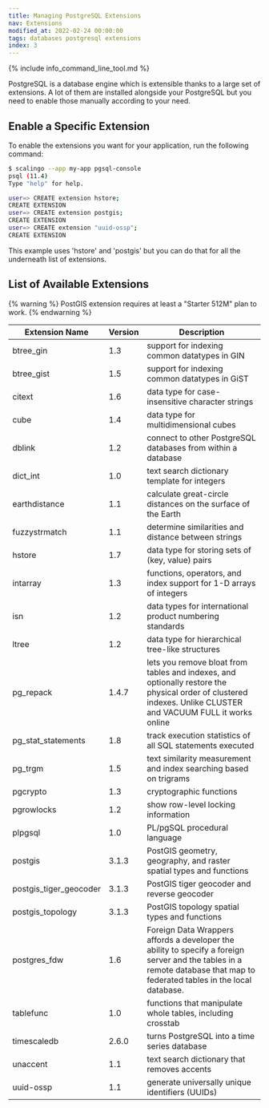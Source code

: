 ```yaml
---
title: Managing PostgreSQL Extensions
nav: Extensions
modified_at: 2022-02-24 00:00:00
tags: databases postgresql extensions
index: 3
---
```


{% include info_command_line_tool.md %}

PostgreSQL is a database engine which is extensible thanks to
a large set of extensions. A lot of them are installed alongside
your PostgreSQL but you need to enable those manually according
to your need.

## Enable a Specific Extension

To enable the extensions you want for your application, run the following
command:

```bash
$ scalingo --app my-app pgsql-console
psql (11.4)
Type "help" for help.

user=> CREATE extension hstore;
CREATE EXTENSION
user=> CREATE extension postgis;
CREATE EXTENSION
user=> CREATE extension "uuid-ossp";
CREATE EXTENSION
```

This example uses 'hstore' and 'postgis' but you can do that for all the
underneath list of extensions.

## List of Available Extensions

{% warning %}
PostGIS extension requires at least a "Starter 512M" plan to work.
{% endwarning %}

<div class="overflow-horizontal-content">
	<table>
		<thead>
			<tr>
				<th>Extension Name</th>
				<th>Version</th>
				<th>Description</th>
			</tr>
		</thead>
		<tbody>
			<tr>
				<td>btree_gin</td>
				<td>1.3</td>
				<td>support for indexing common datatypes in GIN</td>
			</tr>
			<tr>
				<td>btree_gist</td>
				<td>1.5</td>
				<td>support for indexing common datatypes in GiST</td>
			</tr>
			<tr>
				<td>citext</td>
				<td>1.6</td>
				<td>data type for case-insensitive character strings</td>
			</tr>
			<tr>
				<td>cube</td>
				<td>1.4</td>
				<td>data type for multidimensional cubes</td>
			</tr>
			<tr>
				<td>dblink</td>
				<td>1.2</td>
				<td>connect to other PostgreSQL databases from within a database</td>
			</tr>
			<tr>
				<td>dict_int</td>
				<td>1.0</td>
				<td>text search dictionary template for integers</td>
			</tr>
			<tr>
				<td>earthdistance</td>
				<td>1.1</td>
				<td>calculate great-circle distances on the surface of the Earth</td>
			</tr>
			<tr>
				<td>fuzzystrmatch</td>
				<td>1.1</td>
				<td>determine similarities and distance between strings</td>
			</tr>
			<tr>
				<td>hstore</td>
				<td>1.7</td>
				<td>data type for storing sets of (key, value) pairs</td>
			</tr>
			<tr>
				<td>intarray</td>
				<td>1.3</td>
				<td>functions, operators, and index support for 1-D arrays of integers</td>
			</tr>
			<tr>
				<td>isn</td>
				<td>1.2</td>
				<td>data types for international product numbering standards</td>
			</tr>
			<tr>
				<td>ltree</td>
				<td>1.2</td>
				<td>data type for hierarchical tree-like structures</td>
			</tr>
			<tr>
				<td>pg_repack</td>
				<td>1.4.7</td>
				<td>lets you remove bloat from tables and indexes, and optionally restore the physical order of clustered indexes. Unlike CLUSTER and VACUUM FULL it works online</td>
			</tr>
			<tr>
				<td>pg_stat_statements</td>
				<td>1.8</td>
				<td>track execution statistics of all SQL statements executed</td>
			</tr>
			<tr>
				<td>pg_trgm</td>
				<td>1.5</td>
				<td>text similarity measurement and index searching based on trigrams</td>
			</tr>
			<tr>
				<td>pgcrypto</td>
				<td>1.3</td>
				<td>cryptographic functions</td>
			</tr>
			<tr>
				<td>pgrowlocks</td>
				<td>1.2</td>
				<td>show row-level locking information</td>
			</tr>
			<tr>
				<td>plpgsql</td>
				<td>1.0</td>
				<td>PL/pgSQL procedural language</td>
			</tr>
			<tr>
				<td>postgis</td>
				<td>3.1.3</td>
				<td>PostGIS geometry, geography, and raster spatial types and functions</td>
			</tr>
			<tr>
				<td>postgis_tiger_geocoder</td>
				<td>3.1.3</td>
				<td>PostGIS tiger geocoder and reverse geocoder</td>
			</tr>
			<tr>
				<td>postgis_topology</td>
				<td>3.1.3</td>
				<td>PostGIS topology spatial types and functions</td>
			</tr>
			<tr>
				<td>postgres_fdw</td>
				<td>1.6</td>
				<td>Foreign Data Wrappers affords a developer the ability to specify a foreign server and the tables in a remote database that map to federated tables in the local database.</td>
			</tr>
			<tr>
				<td>tablefunc</td>
				<td>1.0</td>
				<td>functions that manipulate whole tables, including crosstab</td>
			</tr>
			<tr>
				<td>timescaledb</td>
				<td>2.6.0</td>
				<td>turns PostgreSQL into a time series database</td>
			</tr>
			<tr>
				<td>unaccent</td>
				<td>1.1</td>
				<td>text search dictionary that removes accents</td>
			</tr>
			<tr>
				<td>uuid-ossp</td>
				<td>1.1</td>
				<td>generate universally unique identifiers (UUIDs)</td>
			</tr>
		</tbody>
	</table>
</div>
